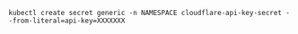 `kubectl create secret generic -n NAMESPACE cloudflare-api-key-secret --from-literal=api-key=XXXXXXX`
